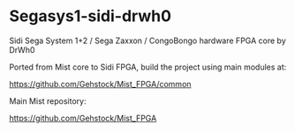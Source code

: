 # Segasys1-sidi-drwh0

Sidi Sega System 1+2 / Sega Zaxxon / CongoBongo hardware FPGA core by DrWh0

Ported from Mist core to Sidi FPGA, build the project using main modules at:

https://github.com/Gehstock/Mist_FPGA/common

Main Mist repository:

https://github.com/Gehstock/Mist_FPGA
